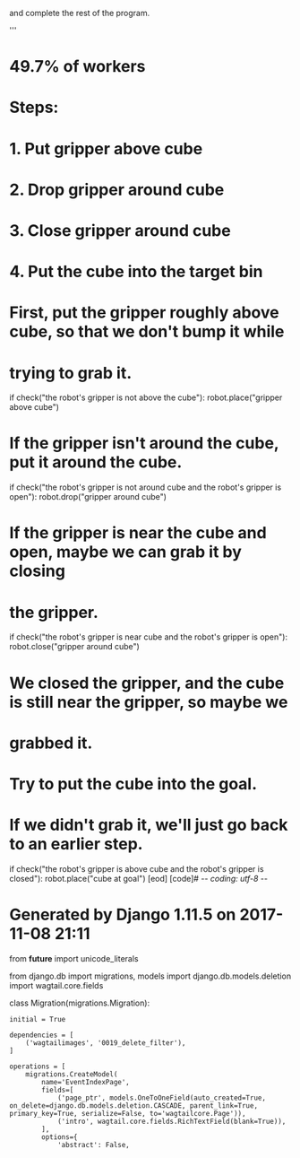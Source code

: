 

and complete the rest of the program.

'''

# 49.7% of workers

# Steps:
#  1. Put gripper above cube
#  2. Drop gripper around cube
#  3. Close gripper around cube
#  4. Put the cube into the target bin

# First, put the gripper roughly above cube, so that we don't bump it while
# trying to grab it.
if check("the robot's gripper is not above the cube"):
    robot.place("gripper above cube")
# If the gripper isn't around the cube, put it around the cube.
if check("the robot's gripper is not around cube and the robot's gripper is open"):
    robot.drop("gripper around cube")
# If the gripper is near the cube and open, maybe we can grab it by closing
# the gripper.
if check("the robot's gripper is near cube and the robot's gripper is open"):
    robot.close("gripper around cube")
# We closed the gripper, and the cube is still near the gripper, so maybe we
# grabbed it.
# Try to put the cube into the goal.
# If we didn't grab it, we'll just go back to an earlier step.
if check("the robot's gripper is above cube and the robot's gripper is closed"):
    robot.place("cube at goal")
[eod] [code]# -*- coding: utf-8 -*-
# Generated by Django 1.11.5 on 2017-11-08 21:11
from __future__ import unicode_literals

from django.db import migrations, models
import django.db.models.deletion
import wagtail.core.fields


class Migration(migrations.Migration):

    initial = True

    dependencies = [
        ('wagtailimages', '0019_delete_filter'),
    ]

    operations = [
        migrations.CreateModel(
            name='EventIndexPage',
            fields=[
                ('page_ptr', models.OneToOneField(auto_created=True, on_delete=django.db.models.deletion.CASCADE, parent_link=True, primary_key=True, serialize=False, to='wagtailcore.Page')),
                ('intro', wagtail.core.fields.RichTextField(blank=True)),
            ],
            options={
                'abstract': False,